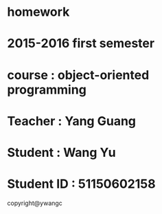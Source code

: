# homework 
# 2015-2016 first semester
# course : object-oriented programming 
# Teacher : Yang Guang
# Student : Wang Yu
# Student ID : 51150602158
copyright@ywangc
